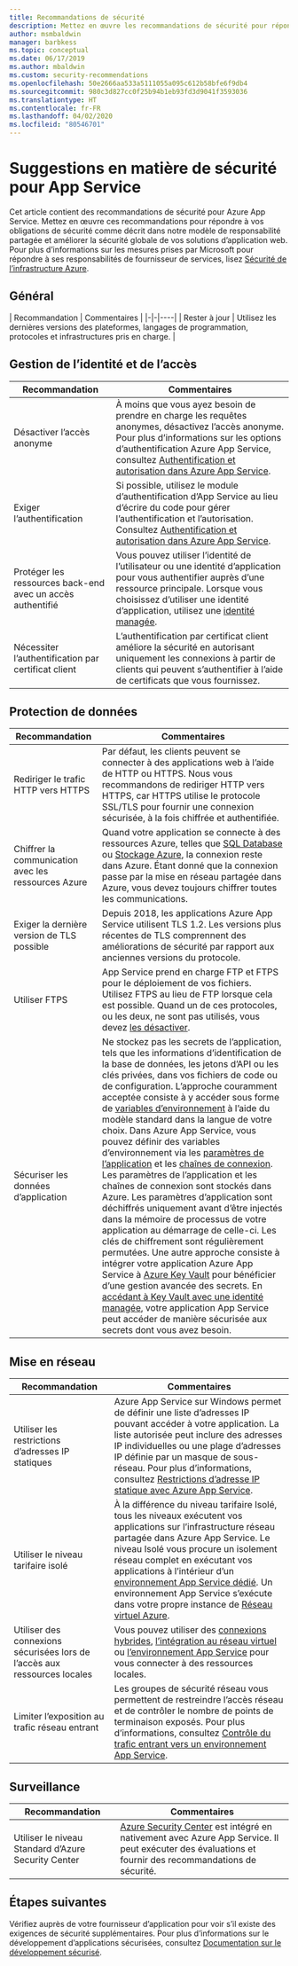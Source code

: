 ```yaml
---
title: Recommandations de sécurité
description: Mettez en œuvre les recommandations de sécurité pour répondre à vos obligations de sécurité comme indiqué dans notre modèle de responsabilité partagée. Améliorez la sécurité de votre application.
author: msmbaldwin
manager: barbkess
ms.topic: conceptual
ms.date: 06/17/2019
ms.author: mbaldwin
ms.custom: security-recommendations
ms.openlocfilehash: 50e2666aa533a5111055a095c612b58bfe6f9db4
ms.sourcegitcommit: 980c3d827cc0f25b94b1eb93fd3d9041f3593036
ms.translationtype: HT
ms.contentlocale: fr-FR
ms.lasthandoff: 04/02/2020
ms.locfileid: "80546701"
---
```

# <a name="security-recommendations-for-app-service"></a>Suggestions en matière de sécurité pour App Service

Cet article contient des recommandations de sécurité pour Azure App Service. Mettez en œuvre ces recommandations pour répondre à vos obligations de sécurité comme décrit dans notre modèle de responsabilité partagée et améliorer la sécurité globale de vos solutions d’application web. Pour plus d’informations sur les mesures prises par Microsoft pour répondre à ses responsabilités de fournisseur de services, lisez [Sécurité de l’infrastructure Azure](../security/fundamentals/infrastructure.md).

## <a name="general"></a>Général

| Recommandation | Commentaires |
|-|-|----|
| Rester à jour | Utilisez les dernières versions des plateformes, langages de programmation, protocoles et infrastructures pris en charge. |

## <a name="identity-and-access-management"></a>Gestion de l’identité et de l’accès

| Recommandation | Commentaires |
|-|----|
| Désactiver l’accès anonyme | À moins que vous ayez besoin de prendre en charge les requêtes anonymes, désactivez l’accès anonyme. Pour plus d’informations sur les options d’authentification Azure App Service, consultez [Authentification et autorisation dans Azure App Service](overview-authentication-authorization.md).|
| Exiger l’authentification | Si possible, utilisez le module d’authentification d’App Service au lieu d’écrire du code pour gérer l’authentification et l’autorisation. Consultez [Authentification et autorisation dans Azure App Service](overview-authentication-authorization.md). |
| Protéger les ressources back-end avec un accès authentifié | Vous pouvez utiliser l’identité de l’utilisateur ou une identité d’application pour vous authentifier auprès d’une ressource principale. Lorsque vous choisissez d’utiliser une identité d’application, utilisez une [identité managée](overview-managed-identity.md).
| Nécessiter l’authentification par certificat client | L’authentification par certificat client améliore la sécurité en autorisant uniquement les connexions à partir de clients qui peuvent s’authentifier à l’aide de certificats que vous fournissez. |

## <a name="data-protection"></a>Protection de données

| Recommandation | Commentaires |
|-|-|
| Rediriger le trafic HTTP vers HTTPS | Par défaut, les clients peuvent se connecter à des applications web à l’aide de HTTP ou HTTPS. Nous vous recommandons de rediriger HTTP vers HTTPS, car HTTPS utilise le protocole SSL/TLS pour fournir une connexion sécurisée, à la fois chiffrée et authentifiée. |
| Chiffrer la communication avec les ressources Azure | Quand votre application se connecte à des ressources Azure, telles que [SQL Database](https://azure.microsoft.com/services/sql-database/) ou [Stockage Azure](/azure/storage/), la connexion reste dans Azure. Étant donné que la connexion passe par la mise en réseau partagée dans Azure, vous devez toujours chiffrer toutes les communications. |
| Exiger la dernière version de TLS possible | Depuis 2018, les applications Azure App Service utilisent TLS 1.2. Les versions plus récentes de TLS comprennent des améliorations de sécurité par rapport aux anciennes versions du protocole. |
| Utiliser FTPS | App Service prend en charge FTP et FTPS pour le déploiement de vos fichiers. Utilisez FTPS au lieu de FTP lorsque cela est possible. Quand un de ces protocoles, ou les deux, ne sont pas utilisés, vous devez [les désactiver](deploy-ftp.md#enforce-ftps). |
| Sécuriser les données d’application | Ne stockez pas les secrets de l’application, tels que les informations d’identification de la base de données, les jetons d’API ou les clés privées, dans vos fichiers de code ou de configuration. L’approche couramment acceptée consiste à y accéder sous forme de [variables d’environnement](https://wikipedia.org/wiki/Environment_variable) à l’aide du modèle standard dans la langue de votre choix. Dans Azure App Service, vous pouvez définir des variables d’environnement via les [paramètres de l’application](web-sites-configure.md) et les [chaînes de connexion](web-sites-configure.md). Les paramètres de l’application et les chaînes de connexion sont stockés dans Azure. Les paramètres d’application sont déchiffrés uniquement avant d’être injectés dans la mémoire de processus de votre application au démarrage de celle-ci. Les clés de chiffrement sont régulièrement permutées. Une autre approche consiste à intégrer votre application Azure App Service à [Azure Key Vault](/azure/key-vault/) pour bénéficier d’une gestion avancée des secrets. En [accédant à Key Vault avec une identité managée](../key-vault/tutorial-web-application-keyvault.md), votre application App Service peut accéder de manière sécurisée aux secrets dont vous avez besoin. |

## <a name="networking"></a>Mise en réseau

| Recommandation | Commentaires |
|-|-|
| Utiliser les restrictions d’adresses IP statiques | Azure App Service sur Windows permet de définir une liste d’adresses IP pouvant accéder à votre application. La liste autorisée peut inclure des adresses IP individuelles ou une plage d’adresses IP définie par un masque de sous-réseau. Pour plus d’informations, consultez [Restrictions d’adresse IP statique avec Azure App Service](app-service-ip-restrictions.md).  |
| Utiliser le niveau tarifaire isolé | À la différence du niveau tarifaire Isolé, tous les niveaux exécutent vos applications sur l’infrastructure réseau partagée dans Azure App Service. Le niveau Isolé vous procure un isolement réseau complet en exécutant vos applications à l’intérieur d’un [environnement App Service dédié](environment/intro.md). Un environnement App Service s’exécute dans votre propre instance de [Réseau virtuel Azure](/azure/virtual-network/).|
| Utiliser des connexions sécurisées lors de l’accès aux ressources locales | Vous pouvez utiliser des [connexions hybrides](app-service-hybrid-connections.md), [l’intégration au réseau virtuel](web-sites-integrate-with-vnet.md) ou [l’environnement App Service](environment/intro.md) pour vous connecter à des ressources locales. |
| Limiter l’exposition au trafic réseau entrant | Les groupes de sécurité réseau vous permettent de restreindre l’accès réseau et de contrôler le nombre de points de terminaison exposés. Pour plus d’informations, consultez [Contrôle du trafic entrant vers un environnement App Service](environment/app-service-app-service-environment-control-inbound-traffic.md). |

## <a name="monitoring"></a>Surveillance

| Recommandation | Commentaires |
|-|-|
|Utiliser le niveau Standard d’Azure Security Center | [Azure Security Center](../security-center/security-center-app-services.md) est intégré en nativement avec Azure App Service. Il peut exécuter des évaluations et fournir des recommandations de sécurité. |

## <a name="next-steps"></a>Étapes suivantes

Vérifiez auprès de votre fournisseur d’application pour voir s’il existe des exigences de sécurité supplémentaires. Pour plus d’informations sur le développement d’applications sécurisées, consultez [Documentation sur le développement sécurisé](../security/fundamentals/abstract-develop-secure-apps.md).
